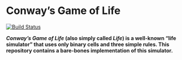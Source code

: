 # Conway’s Game of Life
[![Build Status](https://travis-ci.org/chunfeilung/game-of-life.svg?branch=master)](https://travis-ci.org/chunfeilung/game-of-life)

**_Conway’s Game of Life_ (also simply called _Life_) is a well-known “life
simulator” that uses only binary cells and three simple rules. This repository
contains a bare-bones implementation of this simulator.**
